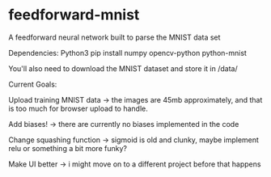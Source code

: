 # feedforward-mnist
A feedforward neural network built to parse the MNIST data set

Dependencies:
Python3
pip install numpy opencv-python python-mnist 

You'll also need to download the MNIST dataset and store it in /data/


Current Goals:

Upload training MNIST data -> the images are 45mb approximately, and that is too much for browser upload to handle.

Add biases! -> there are currently no biases implemented in the code

Change squashing function -> sigmoid is old and clunky, maybe implement relu or something a bit more funky?

Make UI better -> i might move on to a different project before that happens
